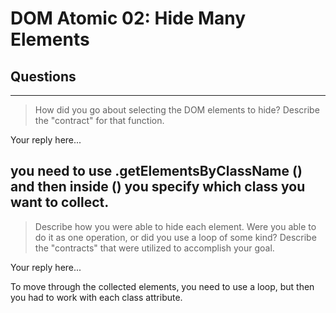 # DOM Atomic 02: Hide Many Elements

## Questions

---

> How did you go about selecting the DOM elements to hide? Describe the "contract" for that function.

Your reply here...

you need to use .getElementsByClassName () and then inside () you specify which class you want to collect.
---

> Describe how you were able to hide each element. Were you able to do it as one operation, or did you use a loop of some kind? Describe the "contracts" that were utilized to accomplish your goal.

Your reply here...

To move through the collected elements, you need to use a loop, but then you had to work with each class attribute.
